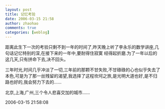 ```yaml
---
layout: post
title: 记忆考验
date: 2006-03-15 21:58
author: zhaohao
comments: true
categories: [weblog]
---
```

距离此生下一次的考验只剩不到一年的时间了,昨天晚上听了李永乐的数学讲座,几句话记忆特别的深,在接下来的一年中,要耐得住寂寞 经得起折磨.为了一年以后的这几天,只有拼命下去,决不回头。   
   
三年时光,时间几乎冲淡了一切,三年前的那颗不甘失败,不甘碌碌的心也似乎失去了本色,可是为了那一丝残留的渴望,我选择了这程坎坷之旅,是光明大道也好,是不归路也好的,我会努力下去的......   
   
北京,上海,广州,三个令人悲喜交加的城市......   
   
2006-03-15 21:58:08   